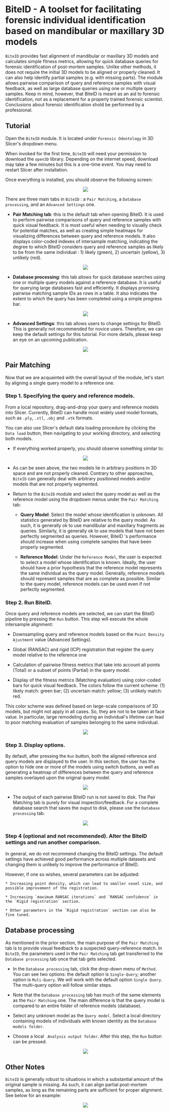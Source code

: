 # BiteID - A toolset for facilitating forensic individual identification based on mandibular or maxillary 3D models

`BiteID` provides fast alignment of mandibular or maxillary 3D models and calculates simple fitness metrics, allowing for quick database queries for forensic identification of post-mortem samples. Unlike other methods, it does not require the initial 3D models to be aligned or properly cleaned. It can also help identify partial samples (e.g. with missing parts). The module allows pairwise comparison of query and reference samples with visual feedback, as well as large database queries using one or multiple query samples. Keep in mind, however, that BiteID is meant as an aid to forensic identification, not as a replacement for a properly trained forensic scientist. Conclusions about forensic identification shold be performed by a professional.

## Tutorial

Open the `BiteID` module. It is located under `Forensic Odontology` in 3D Slicer's dropdown menu.

When invoked for the first time, `BiteID` will need your permission to download the `open3D` library. Depending on the internet speed, download may take a few minutes but this is a one-time event. You may need to restart Slicer after installation.

Once everything is installed, you should observe the following screen:

<p align="center">
<img src="./images/BITEID001.png"> 
</p>


There are three main tabs in `BiteID` : a `Pair Matching`, a `Database processing`, and an `Advanced Settings` one.

* __Pair Matching tab__: this is the default tab when opening BiteID. It is used to perform pairwise comparisons of query and reference samples with quick visual feedback. It is most useful when needing to visually check for potential matches, as well as creating simple heatmaps for visualizing differences between query and reference models. It also displays color-coded indexes of intersample matching, indicating the degree to which BiteID considers query and reference samples as likely to be from the same individual : 1) likely (green), 2) uncertain (yellow), 3) unlikely (red).

<p align="center">
<img src="./images/BITEID004.png">
</p>


* __Database processing__: this tab allows for quick database searches using one or multiple query models against a reference database. It is useful for querying large databases fast and efficiently. It displays promising pairwise matching sample IDs as rows in a table. It also indicates the extent to which the query has been completed using a simple progress bar.

<p align="center">
<img src="./images/BITEID002.png">
</p>

* __Advanced Settings__: this tab allows users to change settings for BiteID. This is generally not recommended for novice users. Therefore, we can keep the default settings for this tutorial. For more details, please keep an eye on an upcoming publication.

<p align="center">
<img src="./images/BITEID003.png">
</p>


## Pair Matching

Now that we are acquainted with the overall layout of the module, let's start by aligning a single query model to a reference one.

### Step 1. Specifying the query and reference models. 
From a local repository, drag-and-drop your query and reference models into Slicer. Currently, BiteID can handle most widely used model formats, such as `.ply`, `.stl`, `.obj` and `.vtk` formats.

You can also use Slicer's default data loading procedure by clicking the `Data load` button, then navigating to your working directory, and selecting both models.

 * If everything worked properly, you should observe something similar to:

<p align="center">
<img src="./images/BITEID005.png">
</p>


* As can be seen above, the two models lie in arbitrary positions in 3D space and are not properly cleaned. Contrary to other approaches, `BiteID` can generally deal with arbitrary positioned models and/or models that are not properly segmented.

* Return to the `BiteID` module and select the query model as well as the reference model using the dropdown menus under the `Pair Matching` tab: 

  * __Query Model__: Select the model whose identification is unknown. All statistics generated by BiteID are relative to the query model. As such, it is generally ok to use mandibular and maxillary fragments as queries. Similarly, it is generally ok to use models that have not been perfectly segmented as queries. However, BiteID 's performance should increase when using complete samples that have been properly segmented.

  * __Reference Model__: Under the `Reference Model`, the user is expected to select a model whose identification is known. Ideally, the user should have a prior hypothesis that the reference model represents the same individual as the query model. Generally, reference models should represent samples that are as complete as possible. Similar to the query model, reference models can be used even if not perfectly segmented.


### Step 2. Run BiteID.
Once query and reference models are selected, we can start the BiteID pipeline by pressing the `Run` button. This step will execute the whole intersample alignment:

* Downsampling query and reference models based on the `Point Density Ajustment` value (Advanced Settings). 

* Global (RANSAC) and rigid (ICP) registration that register the query model relative to the reference one

* Calculation of pairwise fitness metrics that take into account all points (Total) or a subset of points (Partial) in the query model.

* Display of the fitness metrics (Matching evaluation) using color-coded bars for quick visual feedback. The colors follow the current scheme: (1) likely match: green bar; (2) uncertain match: yellow; (3) unlikely match: red. 

This color scheme was defined based on large-scale comparisons of 3D models, but might not apply in all cases. So, they are not to be taken at face value. In particular, large remodeling during an individual's lifetime can lead to poor matching evaluation of samples belonging to the same individual.

<p align="center">
<img src="./images/BITEID007.png">
</p>


### Step 3. Display options.
By default, after pressing the `Run` button, both the aligned reference and query models are displayed to the user. In this section, the user has the option to hide one or more of the models using switch buttons, as well as generating a heatmap of differences between the query and reference samples overlayed upon the original query model.


<p align="center">
<img src="images/BITEID008.png">


 
* The output of each pairwise BiteID run is not saved to disk. The Pair Matching tab is purely for visual inspection/feedback. For a complete database search that saves the ouput to disk, please use the `Database processing` tab. 


<p align="center">
<img src="images/BITEID009.png">



### Step 4 (optional and not recommended). Alter the BiteID settings and run another comparison. 
 
In general, we do not recommend changing the BiteID settings. The default settings have achieved good performance across multiple datasets and changing them is unlikely to improve the performance of BiteID.

However, if one so wishes, several parameters can be adjusted: 

    * Increasing point density, which can lead to smaller voxel size, and possible improvement of the registration.

    * Increasing `maximum RANSAC iterations` and `RANSAC confidence` in the `Rigid registration` section. 

    * Other parameters in the `Rigid registration` section can also be fine tuned. 
  

## Database processing 

As mentioned in the prior section, the main purpose of the `Pair Matching` tab is to provide visual feedback to a suspected query-reference match. In `BiteID`, the parameters used in the `Pair Matching` tab get transferred to the `Database processing` tab once that tab gets selected. 

* In the `Database processing` tab, click the drop-down menu of `Method`. You can see two options: the default option is `Single-Query`; another option is `Muli-Query`. We will work with the default option `Single Query`. The multi-query option will follow similar steps. 
 
* Note that the `Database processing` tab has much of the same elements as the `Pair Matching` one. The main difference is that the query model is compared to an entire folder of reference models (database). 

* Select any unknown model as the `Query model`. Select a local directory containing models of individuals with known identity as the `Database models folder`.

* Choose a local ` Analysis output folder`. After this step, the `Run` button can be pressed.

<p align="center">
 <img src="images/BITEID010.png">
</p>
 


## Other Notes

`BiteID` is generally robust to situations in which a substantial amount of the original sample is missing. As such, it can align partial post-mortem samples, as long as the remaining parts are sufficient for proper alignment. See below for an example:


<p align="center">
 <img src="images/BITEID011.png">
</p>
